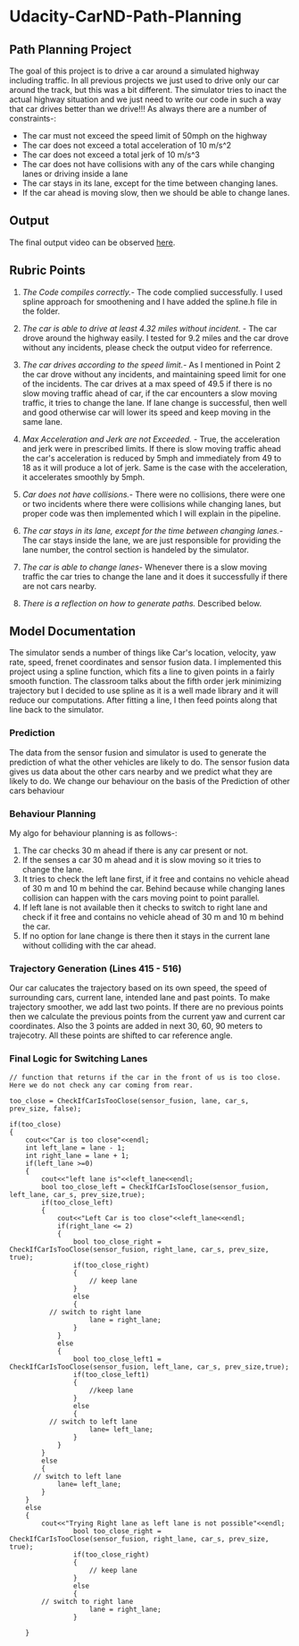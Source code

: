 # Udacity-CarND-Path-Planning

## Path Planning Project
The goal of this project is to drive a car around a simulated highway including traffic. In all previous projects we just used to drive only our car around the track, but this was a bit different. The simulator tries to inact the actual highway situation and we just need to write our code in such a way that car drives better than we drive!!! As always there are a number of constraints-:

* The car must not exceed the speed limit of 50mph on the highway
* The car does not exceed a total acceleration of 10 m/s^2
* The car does not exceed a total jerk of 10 m/s^3
* The car does not have collisions with any of the cars while changing lanes or driving inside a lane
* The car stays in its lane, except for the time between changing lanes.
* If the car ahead is moving slow, then we should be able to change lanes.

## Output
The final output video can be observed [here](https://youtu.be/Uv2Z6rKvxaA).

## Rubric Points

1. *The Code compiles correctly.*- The code complied successfully. I used spline approach for smoothening and I have added the spline.h file in the folder.

2. *The car is able to drive at least 4.32 miles without incident.* - The car drove around the highway easily. I tested for 9.2 miles and the car drove without any incidents, please check the output video for referrence.

3. *The car drives according to the speed limit.*- As I mentioned in Point 2 the car drove without any incidents, and maintaining speed limit for one of the incidents. The car drives at a max speed of 49.5 if there is no slow moving traffic ahead of car, if the car encounters a slow moving traffic, it tries to change the lane. If lane change is successful, then well and good otherwise car will lower its speed and keep moving in the same lane.

4. *Max Acceleration and Jerk are not Exceeded.* - True, the acceleration and jerk were in prescribed limits. If there is slow moving traffic ahead the car's acceleration is reduced by 5mph and immediately from 49 to 18 as it will produce a lot of jerk. Same is the case with the acceleration, it accelerates smoothly by 5mph.

5. *Car does not have collisions.*- There were no collisions, there were one or two incidents where there were collisions while changing lanes, but proper code was then implemented which I will explain in the pipeline.

6. *The car stays in its lane, except for the time between changing lanes.*- The car stays inside the lane, we are just responsible for providing the lane number, the control section is handeled by the simulator.

7. *The car is able to change lanes*- Whenever there is a slow moving traffic the car tries to change the lane and it does it successfully if there are not cars nearby.

8. *There is a reflection on how to generate paths.* Described below.

## Model Documentation

The simulator sends a number of things like Car's location, velocity, yaw rate, speed, frenet coordinates and sensor fusion data.  I implemented this project using a spline function, which fits a line to given points in a fairly smooth function. The classroom talks about the fifth order jerk minimizing trajectory but I decided to use spline as it is a well made library and it will reduce our computations. After fitting a line, I then feed points along that line back to the simulator.

### Prediction

The data from the sensor fusion and simulator is used to generate the prediction of what the other vehicles are likely to do. The sensor fusion data gives us data about the other cars nearby and we predict what they are likely to do. We change our behaviour on the basis of the Prediction of other cars behaviour

### Behaviour Planning 


My algo for behaviour planning is as follows-:

1. The car checks 30 m ahead if there is any car present or not.
2. If the senses a car 30 m ahead and it is slow moving so it tries to change the lane.
3. It tries to check the left lane first, if it free and contains no vehicle ahead of 30 m and 10 m behind the car. Behind because while changing lanes collision can happen with the cars moving point to point parallel.
4. If left lane is not available then it checks to switch to right lane and check if it free and contains no vehicle ahead of 30 m and 10 m behind the car.
5. If no option for lane change is there then it stays in the current lane without colliding with the car ahead.


### Trajectory Generation (Lines 415 - 516)

Our car calucates the trajectory based on its own speed, the speed of surrounding cars, current lane, intended lane and past points. To make trajectory smoother, we add last two points. If there are no previous points then we calculate the previous points from the current yaw and current car coordinates. Also the 3 points are added in next 30, 60, 90 meters to trajecotry. All these points are shifted to car reference angle.


### Final Logic for Switching Lanes
```
// function that returns if the car in the front of us is too close. Here we do not check any car coming from rear.

too_close = CheckIfCarIsTooClose(sensor_fusion, lane, car_s, prev_size, false);

if(too_close)
{
	cout<<"Car is too close"<<endl;
	int left_lane = lane - 1;
	int right_lane = lane + 1;
	if(left_lane >=0)
	{
		cout<<"left lane is"<<left_lane<<endl;
		bool too_close_left = CheckIfCarIsTooClose(sensor_fusion, left_lane, car_s, prev_size,true);
		if(too_close_left)
		{
			cout<<"Left Car is too close"<<left_lane<<endl;
			if(right_lane <= 2)
			{
				bool too_close_right = CheckIfCarIsTooClose(sensor_fusion, right_lane, car_s, prev_size, true);
				if(too_close_right)
				{
					// keep lane
				}
				else
				{
          // switch to right lane
					lane = right_lane;
				}
			}
			else
			{
				bool too_close_left1 = CheckIfCarIsTooClose(sensor_fusion, left_lane, car_s, prev_size,true);
				if(too_close_left1)
				{
					//keep lane
				}
				else
				{
          // switch to left lane
					lane= left_lane;
				}
			}
		}
		else
		{
      // switch to left lane
			lane= left_lane;
		}
	}
	else
	{
		cout<<"Trying Right lane as left lane is not possible"<<endl;
				bool too_close_right = CheckIfCarIsTooClose(sensor_fusion, right_lane, car_s, prev_size, true);
				if(too_close_right)
				{
					// keep lane
				}
				else
				{
        // switch to right lane
					lane = right_lane;
				}
		
	}
```
